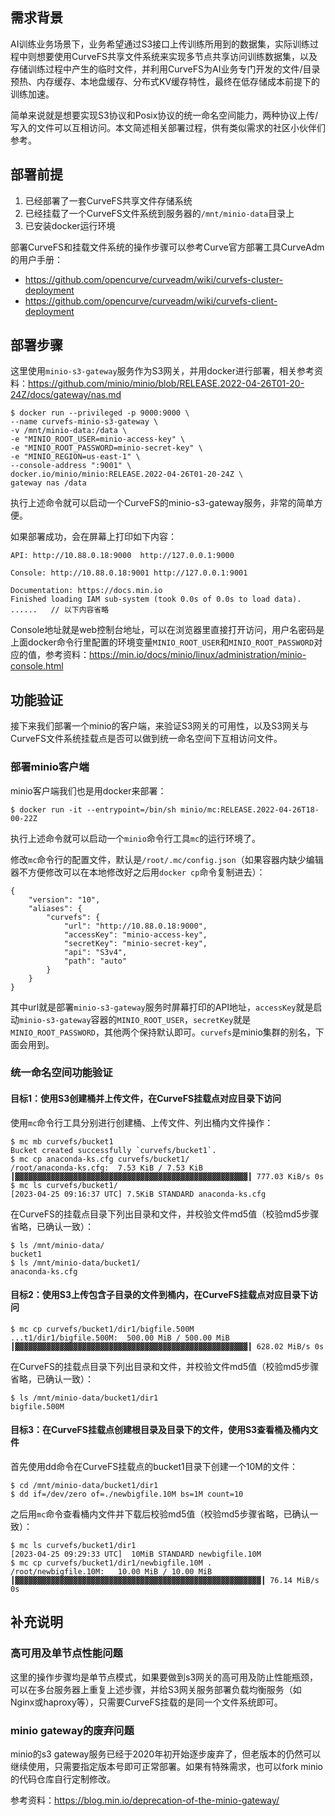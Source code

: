 ## 需求背景
AI训练业务场景下，业务希望通过S3接口上传训练所用到的数据集，实际训练过程中则想要使用CurveFS共享文件系统来实现多节点共享访问训练数据集，以及存储训练过程中产生的临时文件，并利用CurveFS为AI业务专门开发的文件/目录预热、内存缓存、本地盘缓存、分布式KV缓存特性，最终在低存储成本前提下的训练加速。

简单来说就是想要实现S3协议和Posix协议的统一命名空间能力，两种协议上传/写入的文件可以互相访问。本文简述相关部署过程，供有类似需求的社区小伙伴们参考。


## 部署前提
1. 已经部署了一套CurveFS共享文件存储系统
2. 已经挂载了一个CurveFS文件系统到服务器的`/mnt/minio-data`目录上
3. 已安装docker运行环境

部署CurveFS和挂载文件系统的操作步骤可以参考Curve官方部署工具CurveAdm的用户手册：
- https://github.com/opencurve/curveadm/wiki/curvefs-cluster-deployment
- https://github.com/opencurve/curveadm/wiki/curvefs-client-deployment

## 部署步骤
这里使用`minio-s3-gateway`服务作为S3网关，并用docker进行部署，相关参考资料：https://github.com/minio/minio/blob/RELEASE.2022-04-26T01-20-24Z/docs/gateway/nas.md

```
$ docker run --privileged -p 9000:9000 \
--name curvefs-minio-s3-gateway \
-v /mnt/minio-data:/data \
-e "MINIO_ROOT_USER=minio-access-key" \
-e "MINIO_ROOT_PASSWORD=minio-secret-key" \
-e "MINIO_REGION=us-east-1" \
--console-address ":9001" \
docker.io/minio/minio:RELEASE.2022-04-26T01-20-24Z \
gateway nas /data
```
执行上述命令就可以启动一个CurveFS的minio-s3-gateway服务，非常的简单方便。

如果部署成功，会在屏幕上打印如下内容：
```
API: http://10.88.0.18:9000  http://127.0.0.1:9000     

Console: http://10.88.0.18:9001 http://127.0.0.1:9001   

Documentation: https://docs.min.io
Finished loading IAM sub-system (took 0.0s of 0.0s to load data).
......   // 以下内容省略
```

Console地址就是web控制台地址，可以在浏览器里直接打开访问，用户名密码是上面docker命令行里配置的环境变量`MINIO_ROOT_USER`和`MINIO_ROOT_PASSWORD`对应的值，参考资料：https://min.io/docs/minio/linux/administration/minio-console.html


## 功能验证
接下来我们部署一个minio的客户端，来验证S3网关的可用性，以及S3网关与CurveFS文件系统挂载点是否可以做到统一命名空间下互相访问文件。

### 部署minio客户端
minio客户端我们也是用docker来部署：
```
$ docker run -it --entrypoint=/bin/sh minio/mc:RELEASE.2022-04-26T18-00-22Z
```
执行上述命令就可以启动一个`minio`命令行工具`mc`的运行环境了。

修改`mc`命令行的配置文件，默认是`/root/.mc/config.json`（如果容器内缺少编辑器不方便修改可以在本地修改好之后用`docker cp`命令复制进去）：
```
{
	"version": "10",
	"aliases": {
		"curvefs": {
			"url": "http://10.88.0.18:9000",
			"accessKey": "minio-access-key",
			"secretKey": "minio-secret-key",
			"api": "S3v4",
			"path": "auto"
		}
	}
}

```
其中url就是部署`minio-s3-gateway`服务时屏幕打印的API地址，`accessKey`就是启动`minio-s3-gateway`容器的`MINIO_ROOT_USER`，`secretKey`就是`MINIO_ROOT_PASSWORD`，其他两个保持默认即可。`curvefs`是minio集群的别名，下面会用到。

### 统一命名空间功能验证

#### 目标1：使用S3创建桶并上传文件，在CurveFS挂载点对应目录下访问
使用`mc`命令行工具分别进行创建桶、上传文件、列出桶内文件操作：
```
$ mc mb curvefs/bucket1
Bucket created successfully `curvefs/bucket1`.
$ mc cp anaconda-ks.cfg curvefs/bucket1/
/root/anaconda-ks.cfg:  7.53 KiB / 7.53 KiB ┃▓▓▓▓▓▓▓▓▓▓▓▓▓▓▓▓▓▓▓▓▓▓▓▓▓▓▓▓▓▓▓▓▓▓▓▓▓▓▓▓▓▓▓▓▓▓▓▓▓▓▓▓┃ 777.03 KiB/s 0s
$ mc ls curvefs/bucket1/
[2023-04-25 09:16:37 UTC] 7.5KiB STANDARD anaconda-ks.cfg
```

在CurveFS的挂载点目录下列出目录和文件，并校验文件md5值（校验md5步骤省略，已确认一致）：
```
$ ls /mnt/minio-data/
bucket1
$ ls /mnt/minio-data/bucket1/
anaconda-ks.cfg
```

#### 目标2：使用S3上传包含子目录的文件到桶内，在CurveFS挂载点对应目录下访问
```
$ mc cp curvefs/bucket1/dir1/bigfile.500M
...t1/dir1/bigfile.500M:  500.00 MiB / 500.00 MiB ┃▓▓▓▓▓▓▓▓▓▓▓▓▓▓▓▓▓▓▓▓▓▓▓▓▓▓▓▓▓▓▓▓▓▓▓▓▓▓▓▓▓▓▓▓▓▓▓▓▓▓▓▓┃ 628.02 MiB/s 0s
```

在CurveFS的挂载点目录下列出目录和文件，并校验文件md5值（校验md5步骤省略，已确认一致）：
```
$ ls /mnt/minio-data/bucket1/dir1
bigfile.500M
```

#### 目标3：在CurveFS挂载点创建根目录及目录下的文件，使用S3查看桶及桶内文件
首先使用dd命令在CurveFS挂载点的bucket1目录下创建一个10M的文件：
```
$ cd /mnt/minio-data/bucket1/dir1
$ dd if=/dev/zero of=./newbigfile.10M bs=1M count=10
```

之后用`mc`命令查看桶内文件并下载后校验md5值（校验md5步骤省略，已确认一致）：
```
$ mc ls curvefs/bucket1/dir1
[2023-04-25 09:29:33 UTC]  10MiB STANDARD newbigfile.10M
$ mc cp curvefs/bucket1/dir1/newbigfile.10M .
/root/newbigfile.10M:   10.00 MiB / 10.00 MiB ┃▓▓▓▓▓▓▓▓▓▓▓▓▓▓▓▓▓▓▓▓▓▓▓▓▓▓▓▓▓▓▓▓▓▓▓▓▓▓▓▓▓▓▓▓▓▓▓▓▓▓▓▓▓▓▓┃ 76.14 MiB/s 0s
```


## 补充说明


### 高可用及单节点性能问题
这里的操作步骤均是单节点模式，如果要做到s3网关的高可用及防止性能瓶颈，可以在多台服务器上重复上述步骤，并给S3网关服务部署负载均衡服务（如Nginx或haproxy等），只需要CurveFS挂载的是同一个文件系统即可。

### minio gateway的废弃问题
minio的s3 gateway服务已经于2020年初开始逐步废弃了，但老版本的仍然可以继续使用，只需要指定版本号即可正常部署。如果有特殊需求，也可以fork minio的代码仓库自行定制修改。

参考资料：https://blog.min.io/deprecation-of-the-minio-gateway/
